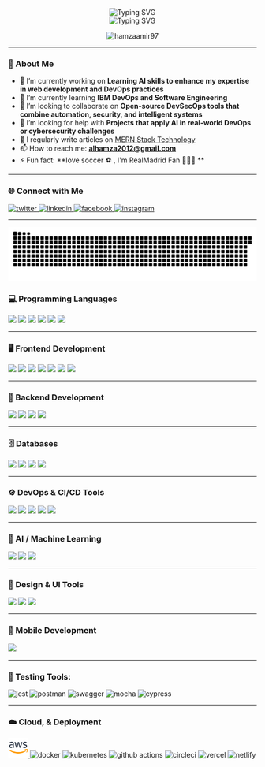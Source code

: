 <div align="center">
  <img src="https://readme-typing-svg.demolab.com?font=Fira+Code&size=24&duration=3000&pause=1000&color=00D4FF&center=true&vCenter=true&width=1000&lines=Hi+👋,+I'm+Hamzah+Amir!;Full-Stack+JavaScript+Developer+(MERN+%2B+Next.js);Mobile+App+Developer+with+React+Native;Cloud+%26+DevOps+Explorer+(AWS,+Docker,+CI%2FCD);Clean+Code+%2B+Modern+UI%2FUX+Enthusiast;Let’s+build+something+awesome+together!" alt="Typing SVG" />
</div>



<div align="center">
  <img src="https://readme-typing-svg.herokuapp.com?font=Fira+Code&size=22&duration=3000&pause=1000&color=00D4FF&center=true&vCenter=true&width=800&lines=👋+Hi,+I'm+Hamzah+Amir!;💻+Full-Stack+JavaScript+Developer+(MERN+%2B+Next.js);📱+React+Native+Mobile+Developer;☁️+Exploring+AWS,+Docker+%26+CI/CD;🎯+Clean+Code+%2B+Intuitive+UX/UI;🚀+Problem+Solver+%26+Continuous+Learner" alt="Typing SVG" />
</div>



<p align="center">
  <img src="https://komarev.com/ghpvc/?username=hamzaamir97&label=Profile%20views&color=0e75b6&style=flat" alt="hamzaamir97" />
</p>

---

### 🚀 About Me

- 🔭 I’m currently working on **Learning AI skills to enhance my expertise in web development and DevOps practices**
- 🌱 I’m currently learning **IBM DevOps and Software Engineering**
- 👯 I’m looking to collaborate on **Open-source DevSecOps tools that combine automation, security, and intelligent systems**
- 🤝 I’m looking for help with **Projects that apply AI in real-world DevOps or cybersecurity challenges**
- 📝 I regularly write articles on [MERN Stack Technology](#)
- 📫 How to reach me: **alhamza2012@gmail.com**
- ⚡ Fun fact: **Iove soccer ⚽️ , I'm RealMadrid Fan 🤘😁🤘 **

---

### 🌐 Connect with Me

<p align="left">
  <a href="https://twitter.com/hamzasoftware" target="_blank">
    <img src="https://raw.githubusercontent.com/rahuldkjain/github-profile-readme-generator/master/src/images/icons/Social/twitter.svg" alt="twitter" height="30" width="40" />
  </a>
  <a href="https://www.linkedin.com/in/hamzahaamir" target="_blank">
    <img src="https://raw.githubusercontent.com/rahuldkjain/github-profile-readme-generator/master/src/images/icons/Social/linked-in-alt.svg" alt="linkedin" height="30" width="40" />
  </a>
  <a href="https://www.facebook.com/hamzasoftware" target="_blank">
    <img src="https://raw.githubusercontent.com/rahuldkjain/github-profile-readme-generator/master/src/images/icons/Social/facebook.svg" alt="facebook" height="30" width="40" />
  </a>
  <a href="https://instagram.com/hamzasoftware" target="_blank">
    <img src="https://raw.githubusercontent.com/rahuldkjain/github-profile-readme-generator/master/src/images/icons/Social/instagram.svg" alt="instagram" height="30" width="40" />
  </a>
</p>

---
<img src="https://raw.githubusercontent.com/HamzaAmir97/HamzaAmir97/output/snake.svg" alt="Snake animation" />

### 💻 Programming Languages

[![](https://img.shields.io/badge/C++-00599C?style=flat&logo=c%2B%2B&logoColor=white)](#)
[![](https://img.shields.io/badge/C%23-239120?style=flat&logo=c-sharp&logoColor=white)](#)
[![](https://img.shields.io/badge/JavaScript-F7DF1E?style=flat&logo=javascript&logoColor=black)](#)
[![](https://img.shields.io/badge/TypeScript-007ACC?style=flat&logo=typescript&logoColor=white)](#)
[![](https://img.shields.io/badge/Python-3776AB?style=flat&logo=python&logoColor=white)](#)
[![](https://img.shields.io/badge/Kotlin-0095D5?style=flat&logo=kotlin&logoColor=white)](#)

---

### 🖥️ Frontend Development

[![](https://img.shields.io/badge/React-20232A?style=flat&logo=react&logoColor=61DAFB)](#)
[![](https://img.shields.io/badge/Next.js-000000?style=flat&logo=nextdotjs&logoColor=white)](#)
[![](https://img.shields.io/badge/Redux-593D88?style=flat&logo=redux&logoColor=white)](#)
[![](https://img.shields.io/badge/HTML5-E34F26?style=flat&logo=html5&logoColor=white)](#)
[![](https://img.shields.io/badge/CSS3-1572B6?style=flat&logo=css3&logoColor=white)](#)
[![](https://img.shields.io/badge/TailwindCSS-06B6D4?style=flat&logo=tailwind-css&logoColor=white)](#)
[![](https://img.shields.io/badge/Bootstrap-563D7C?style=flat&logo=bootstrap&logoColor=white)](#)

---

### 🧩 Backend Development

[![](https://img.shields.io/badge/Node.js-339933?style=flat&logo=node.js&logoColor=white)](#)
[![](https://img.shields.io/badge/Express.js-000000?style=flat&logo=express&logoColor=white)](#)
[![](https://img.shields.io/badge/Django-092E20?style=flat&logo=django&logoColor=white)](#)
[![](https://img.shields.io/badge/Firebase-FFCA28?style=flat&logo=firebase&logoColor=black)](#)

---

### 🗄️ Databases

[![](https://img.shields.io/badge/MongoDB-47A248?style=flat&logo=mongodb&logoColor=white)](#)
[![](https://img.shields.io/badge/MySQL-4479A1?style=flat&logo=mysql&logoColor=white)](#)
[![](https://img.shields.io/badge/PostgreSQL-336791?style=flat&logo=postgresql&logoColor=white)](#)
[![](https://img.shields.io/badge/SQLite-003B57?style=flat&logo=sqlite&logoColor=white)](#)

---

### ⚙️ DevOps & CI/CD Tools

[![](https://img.shields.io/badge/AWS-232F3E?style=flat&logo=amazon-aws&logoColor=white)](#)
[![](https://img.shields.io/badge/Docker-2496ED?style=flat&logo=docker&logoColor=white)](#)
[![](https://img.shields.io/badge/Kubernetes-326CE5?style=flat&logo=kubernetes&logoColor=white)](#)
[![](https://img.shields.io/badge/Git-F05032?style=flat&logo=git&logoColor=white)](#)
[![](https://img.shields.io/badge/Linux-FCC624?style=flat&logo=linux&logoColor=black)](#)

---

### 🧠 AI / Machine Learning

[![](https://img.shields.io/badge/TensorFlow-FF6F00?style=flat&logo=tensorflow&logoColor=white)](#)
[![](https://img.shields.io/badge/PyTorch-EE4C2C?style=flat&logo=pytorch&logoColor=white)](#)
[![](https://img.shields.io/badge/Pandas-150458?style=flat&logo=pandas&logoColor=white)](#)

---

### 🎨 Design & UI Tools

[![](https://img.shields.io/badge/Figma-F24E1E?style=flat&logo=figma&logoColor=white)](#)
[![](https://img.shields.io/badge/Adobe%20Illustrator-FF9A00?style=flat&logo=adobe-illustrator&logoColor=white)](#)
[![](https://img.shields.io/badge/Adobe%20Photoshop-31A8FF?style=flat&logo=adobe-photoshop&logoColor=white)](#)

---

### 📱 Mobile Development

[![](https://img.shields.io/badge/Android-3DDC84?style=flat&logo=android&logoColor=white)](#)

---
### 🧪 Testing Tools:

<p align="left">
  <img src="https://cdn.jsdelivr.net/gh/devicons/devicon/icons/jest/jest-plain.svg" alt="jest" width="40" height="40"/>
  <img src="https://www.vectorlogo.zone/logos/getpostman/getpostman-icon.svg" alt="postman" width="40" height="40"/>
  <img src="https://static1.smartbear.co/swagger/media/assets/images/swagger_logo.svg" alt="swagger" width="80" height="80"/>
  <img src="https://cdn.jsdelivr.net/gh/devicons/devicon/icons/mocha/mocha-plain.svg" alt="mocha" width="40" height="40"/>
  <img src="https://www.cypress.io/_astro/cypress-logo.D87396b0.svg" alt="cypress" width="80" height="80"/>
</p>


---

###  ☁️ Cloud, & Deployment
<p align="left">
  <a href="https://aws.amazon.com" target="_blank" rel="noreferrer">
    <img src="https://raw.githubusercontent.com/devicons/devicon/master/icons/amazonwebservices/amazonwebservices-original-wordmark.svg" alt="aws" width="40" height="40"/>
  </a>
  <img src="https://cdn.jsdelivr.net/gh/devicons/devicon/icons/docker/docker-original.svg" alt="docker" width="40" height="40"/>
  <img src="https://cdn.jsdelivr.net/gh/devicons/devicon/icons/kubernetes/kubernetes-plain.svg" alt="kubernetes" width="40" height="40"/>
  <img src="https://github.githubassets.com/images/modules/logos_page/GitHub-Mark.png" alt="github actions" width="40" height="40"/>
  <img src="https://cdn.iconscout.com/icon/free/png-256/circleci-1-1174818.png" alt="circleci" width="40" height="40"/>
  <img src="https://assets.vercel.com/image/upload/v1538361091/repositories/vercel/logo.png" alt="vercel" width="40" height="40"/>
  <img src="https://www.netlify.com/v3/img/components/logomark.png" alt="netlify" width="40" height="40"/>
  
</p>


